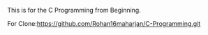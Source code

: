 This is for the C Programming from Beginning.

For Clone:https://github.com/Rohan16maharjan/C-Programming.git
